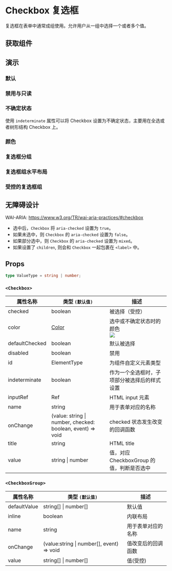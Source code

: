 # Checkbox 复选框

复选框在表单中通常成组使用。允许用户从一组中选择一个或者多个值。

## 获取组件

<!--{include:<import-guide>}-->

## 演示

### 默认

<!--{include:`basic.md`}-->

### 禁用与只读

<!--{include:`disabled.md`}-->

### 不确定状态

使用 `indeterminate` 属性可以将 Checkbox 设置为不确定状态，主要用在全选或者树形结构 Checkbox 上。

<!--{include:`indeterminate.md`}-->

### 颜色

<!--{include:`colors.md`}-->

### 复选框分组

<!--{include:`checkbox-group.md`}-->

### 复选框组水平布局

<!--{include:`checkbox-groupinline.md`}-->

### 受控的复选框组

<!--{include:`checkbox-group-controlled.md`}-->

## 无障碍设计

WAI-ARIA: https://www.w3.org/TR/wai-aria-practices/#checkbox

- 选中后，`Checkbox` 将 `aria-checked` 设置为 `true`。
- 如果未选中，则 `Checkbox` 的 `aria-checked` 设置为 `false`。
- 如果部分选中，则 `Checkbox` 的 `aria-checked` 设置为 `mixed`。
- 如果设置了 `children`, 则会和 `Checkbox` 一起包裹在 `<label>` 中。

## Props

```ts
type ValueType = string | number;
```

### `<Checkbox>`

| 属性名称       | 类型 `(默认值)`                                            | 描述                                                                             |
| -------------- | ---------------------------------------------------------- | -------------------------------------------------------------------------------- |
| checked        | boolean                                                    | 被选择（受控）                                                                   |
| color          | [Color](#code-ts-color-code)                               | 选中或不确定状态时的颜色 <br/>![](https://img.shields.io/badge/min-v5.56.0-blue) |
| defaultChecked | boolean                                                    | 默认被选择                                                                       |
| disabled       | boolean                                                    | 禁用                                                                             |
| id             | ElementType                                                | 为组件自定义元素类型                                                             |
| indeterminate  | boolean                                                    | 作为一个全选框时，子项部分被选择后的样式设置                                     |
| inputRef       | Ref                                                        | HTML input 元素                                                                  |
| name           | string                                                     | 用于表单对应的名称                                                               |
| onChange       | (value: string \| number, checked: boolean, event) => void | checked 状态发生改变的回调函数                                                   |
| title          | string                                                     | HTML title                                                                       |
| value          | string \| number                                           | 值，对应 CheckboxGroup 的值，判断是否选中                                        |

### `<CheckboxGroup>`

| 属性名称     | 类型 `(默认值)`                           | 描述               |
| ------------ | ----------------------------------------- | ------------------ |
| defaultValue | string[] \| number[]                      | 默认值             |
| inline       | boolean                                   | 内联布局           |
| name         | string                                    | 用于表单对应的名称 |
| onChange     | (value:string \| number[], event) => void | 值改变后的回调函数 |
| value        | string[] \| number[]                      | 值(受控)           |

<!--{include:(_common/types/color.md)}-->
